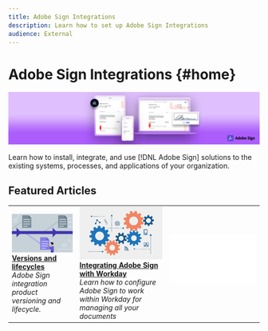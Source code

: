 ```yaml
---
title: Adobe Sign Integrations 
description: Learn how to set up Adobe Sign Integrations
audience: External
---
```

# Adobe Sign Integrations {#home} 

![banner](images/sign-banner.png)

Learn how to install, integrate, and use [!DNL Adobe Sign] solutions to the existing systems, processes, and applications of your organization.

## Featured Articles

<table style="table-layout:fixed">
<tr>
  <td>
    <a href="versions.md">
    <img alt="Lead" src="images/versions.png"/>
    </a>
    <div>
    <a href="versions.md"><strong>Versions and lifecycles</strong></a>
    </div>
    <em>Adobe Sign integration product versioning and lifecycle.</em>
    <br>
  </td>
  <td>
    <a href="workday/tutorial-video.md">
      <img alt="Integrating Adobe Sign with Workday" src="images/wd-integration.png"/>
    </a>
    <div>
    <a href="workday/tutorial-video.md"><strong>Integrating Adobe Sign with Workday</strong></a>
    </div>
    <em>Learn how to configure Adobe Sign to work within Workday for managing all your documents</em>
  </td>
  <td>
    <img alt="Spacer" src="images/whitespace.png"/>
    <div>
    <br>
  </td>
</tr>
</table>
